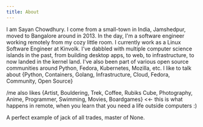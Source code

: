 ```yaml
---
title: About
---
```


I am Sayan Chowdhury. I come from a small-town in India, Jamshedpur, moved to Bangalore around in 2013. In the day, I'm a software engineer working remotely from my cozy little room. I currently work as a Linux Software Engineer at Kinvolk. I've dabbled with multiple computer science islands in the past, from building desktop apps, to web, to infrastructure, to now landed in the kernel land. I've also been part of various open source communities around Python, Fedora, Kubernetes, Mozilla, etc. I like to talk about {Python, Containers, Golang, Infrastructure, Cloud, Fedora, Community, Open Source}

/me also likes {Artist, Bouldering, Trek, Coffee, Rubiks Cube, Photography, Anime, Programmer, Swimming, Movies, Boardgames} <<- this is what happens in remote, when you learn that you need a life outside computers :)

A perfect example of jack of all trades, master of None.

